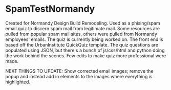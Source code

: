 # SpamTestNormandy
Created for Normandy Design Build Remodeling. Used as a phising/spam email quiz to discern spam mail from legitimate mail. Some resources are pulled from popular spam mail sites, others were pulled from Normandy employees' emails. The quiz is currently being worked on. 
The front end is based off the UrbanInstitute QuickQuiz template. The quiz questions are populated using JSON, but there's a bunch of js/css/html and python doing the work behind the scenes. Few edits to make quiz more professional were made.

NEXT THINGS TO UPDATE:
Show corrected email images; remove the popup and instead add in elements to the images where everything is highlighted.
